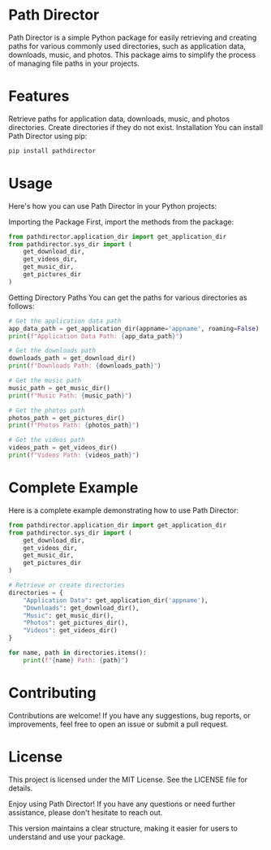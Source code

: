 # Path Director

Path Director is a simple Python package for easily retrieving and creating paths for various commonly used directories,
such as application data, downloads, music, and photos. This package aims to simplify the process of managing file paths
in your projects.

# Features

Retrieve paths for application data, downloads, music, and photos directories.
Create directories if they do not exist.
Installation
You can install Path Director using pip:

```sh
pip install pathdirector
```

# Usage

Here's how you can use Path Director in your Python projects:

Importing the Package
First, import the methods from the package:

```python
from pathdirector.application_dir import get_application_dir
from pathdirector.sys_dir import (
    get_download_dir,
    get_videos_dir,
    get_music_dir,
    get_pictures_dir
)
```

Getting Directory Paths
You can get the paths for various directories as follows:

```python
# Get the application data path
app_data_path = get_application_dir(appname='appname', roaming=False)
print(f"Application Data Path: {app_data_path}")

# Get the downloads path
downloads_path = get_download_dir()
print(f"Downloads Path: {downloads_path}")

# Get the music path
music_path = get_music_dir()
print(f"Music Path: {music_path}")

# Get the photos path
photos_path = get_pictures_dir()
print(f"Photos Path: {photos_path}")

# Get the videos path
videos_path = get_videos_dir()
print(f"Videos Path: {videos_path}")
```

# Complete Example

Here is a complete example demonstrating how to use Path Director:

```python
from pathdirector.application_dir import get_application_dir
from pathdirector.sys_dir import (
    get_download_dir,
    get_videos_dir,
    get_music_dir,
    get_pictures_dir
)

# Retrieve or create directories
directories = {
    "Application Data": get_application_dir('appname'),
    "Downloads": get_download_dir(),
    "Music": get_music_dir(),
    "Photos": get_pictures_dir(),
    "Videos": get_videos_dir()
}

for name, path in directories.items():
    print(f"{name} Path: {path}")
```

# Contributing

Contributions are welcome! If you have any suggestions, bug reports, or improvements, feel free to open an issue or
submit a pull request.

# License

This project is licensed under the MIT License. See the LICENSE file for details.

Enjoy using Path Director! If you have any questions or need further assistance, please don't hesitate to reach out.

This version maintains a clear structure, making it easier for users to understand and use your package.






